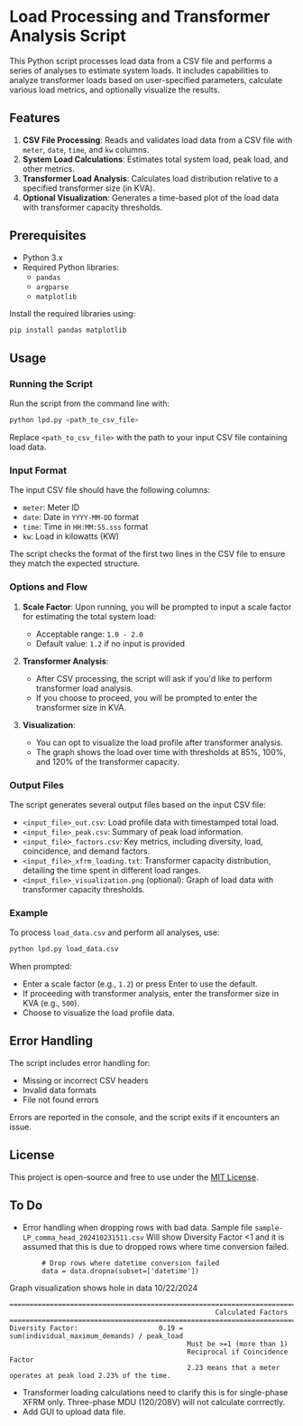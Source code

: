 
# Load Processing and Transformer Analysis Script

This Python script processes load data from a CSV file and performs a series of analyses to estimate system loads. It includes capabilities to analyze transformer loads based on user-specified parameters, calculate various load metrics, and optionally visualize the results.

## Features

1. **CSV File Processing**: Reads and validates load data from a CSV file with `meter`, `date`, `time`, and `kw` columns.
2. **System Load Calculations**: Estimates total system load, peak load, and other metrics.
3. **Transformer Load Analysis**: Calculates load distribution relative to a specified transformer size (in KVA).
4. **Optional Visualization**: Generates a time-based plot of the load data with transformer capacity thresholds.

## Prerequisites

- Python 3.x
- Required Python libraries:
  - `pandas`
  - `argparse`
  - `matplotlib`

Install the required libraries using:
```bash
pip install pandas matplotlib
```

## Usage

### Running the Script

Run the script from the command line with:
```bash
python lpd.py <path_to_csv_file>
```

Replace `<path_to_csv_file>` with the path to your input CSV file containing load data.

### Input Format

The input CSV file should have the following columns:
- `meter`: Meter ID
- `date`: Date in `YYYY-MM-DD` format
- `time`: Time in `HH:MM:SS.sss` format
- `kw`: Load in kilowatts (KW)

The script checks the format of the first two lines in the CSV file to ensure they match the expected structure.

### Options and Flow

1. **Scale Factor**: Upon running, you will be prompted to input a scale factor for estimating the total system load:
   - Acceptable range: `1.0 - 2.0`
   - Default value: `1.2` if no input is provided

2. **Transformer Analysis**:
   - After CSV processing, the script will ask if you'd like to perform transformer load analysis.
   - If you choose to proceed, you will be prompted to enter the transformer size in KVA.

3. **Visualization**:
   - You can opt to visualize the load profile after transformer analysis.
   - The graph shows the load over time with thresholds at 85%, 100%, and 120% of the transformer capacity.

### Output Files

The script generates several output files based on the input CSV file:
- `<input_file>_out.csv`: Load profile data with timestamped total load.
- `<input_file>_peak.csv`: Summary of peak load information.
- `<input_file>_factors.csv`: Key metrics, including diversity, load, coincidence, and demand factors.
- `<input_file>_xfrm_loading.txt`: Transformer capacity distribution, detailing the time spent in different load ranges.
- `<input_file>_visualization.png` (optional): Graph of load data with transformer capacity thresholds.

### Example

To process `load_data.csv` and perform all analyses, use:
```bash
python lpd.py load_data.csv
```

When prompted:
- Enter a scale factor (e.g., `1.2`) or press Enter to use the default.
- If proceeding with transformer analysis, enter the transformer size in KVA (e.g., `500`).
- Choose to visualize the load profile data.

## Error Handling

The script includes error handling for:
- Missing or incorrect CSV headers
- Invalid data formats
- File not found errors

Errors are reported in the console, and the script exits if it encounters an issue.

## License

This project is open-source and free to use under the [MIT License](https://opensource.org/licenses/MIT).

## To Do
- Error handling when dropping rows with bad data.  Sample file `sample-LP_comma_head_202410231511.csv` Will show Diversity Factor <1 and it is assumed that this is due to dropped rows where time conversion failed.
```
        # Drop rows where datetime conversion failed
        data = data.dropna(subset=['datetime'])
```
Graph visualization shows hole in data 10/22/2024
```
========================================================================================================================
                                                   Calculated Factors
========================================================================================================================
Diversity Factor:                    0.19 = sum(individual_maximum_demands) / peak_load
                                            Must be >=1 (more than 1)
                                            Reciprocal if Coincidence Factor
                                            2.23 means that a meter operates at peak load 2.23% of the time.
```
- Transformer loading calculations need to clarify this is for single-phase XFRM only. Three-phase MDU (120/208V) will not calculate corrrectly.
- Add GUI to upload data file.
